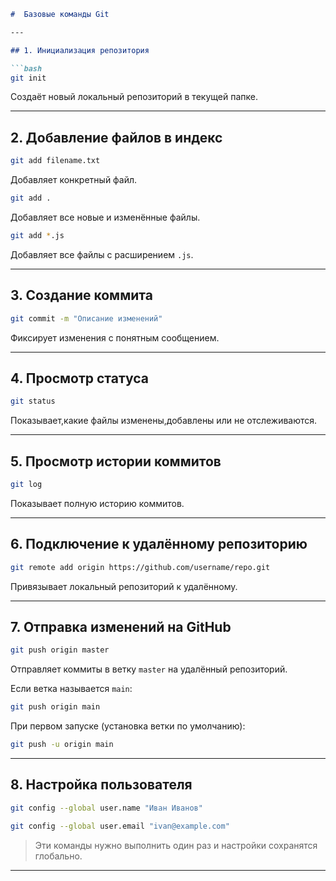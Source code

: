 
```markdown
#  Базовые команды Git

---

## 1. Инициализация репозитория

```bash
git init
```
Создаёт новый локальный репозиторий в текущей папке.

---

## 2. Добавление файлов в индекс

```bash
git add filename.txt
```
Добавляет конкретный файл.

```bash
git add .
```
Добавляет все новые и изменённые файлы.

```bash
git add *.js
```
Добавляет все файлы с расширением `.js`.

---

## 3. Создание коммита

```bash
git commit -m "Описание изменений"
```
Фиксирует изменения с понятным сообщением.

---

## 4. Просмотр статуса

```bash
git status
```
Показывает,какие файлы изменены,добавлены или не отслеживаются.

---

## 5. Просмотр истории коммитов

```bash
git log
```
Показывает полную историю коммитов.

---

## 6. Подключение к удалённому репозиторию

```bash
git remote add origin https://github.com/username/repo.git
```
Привязывает локальный репозиторий к удалённому.


---

## 7. Отправка изменений на GitHub

```bash
git push origin master
```
Отправляет коммиты в ветку `master` на удалённый репозиторий.

Если ветка называется `main`:
```bash
git push origin main
```

При первом запуске (установка ветки по умолчанию):
```bash
git push -u origin main
```

---

## 8. Настройка пользователя

```bash
git config --global user.name "Иван Иванов"
```

```bash
git config --global user.email "ivan@example.com"
```

> Эти команды нужно выполнить один раз и настройки сохранятся глобально.

---